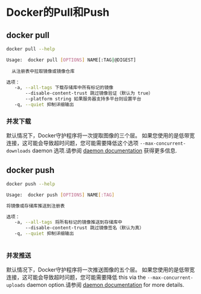# Docker的Pull和Push

## docker pull

```bash
docker pull --help

Usage:  docker pull [OPTIONS] NAME[:TAG|@DIGEST]
  
  从注册表中拉取镜像或镜像仓库

选项：
   -a, --all-tags 下载存储库中所有标记的镜像
       --disable-content-trust 跳过镜像验证（默认为 true）
       --platform string 如果服务器支持多平台则设置平台
   -q, --quiet 抑制详细输出
```

### 并发下载

默认情况下，Docker守护程序将一次提取图像的三个层。 如果您使用的是低带宽连接，这可能会导致超时问题，您可能需要降低这个选项 `--max-concurrent-downloads` daemon 选项.请参阅 [daemon documentation](https://docs.docker.com/engine/reference/commandline/dockerd/) 获得更多信息.

## docker push

```bash
docker push --help

Usage:  docker push [OPTIONS] NAME[:TAG]

将镜像或存储库推送到注册表

选项：
   -a, --all-tags 将所有标记的镜像推送到存储库中
       --disable-content-trust 跳过镜像签名（默认为真）
   -q, --quiet 抑制详细输出



```

### 并发推送

默认情况下，Docker守护程序将一次推送图像的五个层。 如果您使用的是低带宽连接，这可能会导致超时问题，您可能需要降低 this via the `--max-concurrent-uploads` daemon option.请参阅 [daemon documentation](https://docs.docker.com/engine/reference/commandline/dockerd/) for more details.
